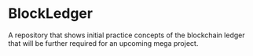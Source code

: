 # BlockLedger
A repository that shows initial practice concepts of the blockchain ledger that will be further required for an upcoming mega project.
